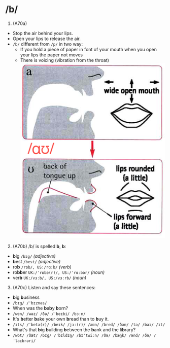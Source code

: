 # /b/
1. (A70a)  
- Stop the air behind your lips.
- Open your lips to release the air.
- `/b/` different from `/p/` in two way:
  - If you hold a piece of paper in font of your mouth when you open your lips the paper not moves
  - There is voicing (vibration from the throat)
![b](https://raw.githubusercontent.com/thanhduongvs/ipa/main/images/19_nguyen-am-ɑʊ.png)

2. (A70b) /b/ is spelled **b**, **b**:
- **b**ig `/bɪɡ/` *(adjective)*
- **b**est `/best/` *(adjective)*
- ro**b** `/rɒb/, US:/rɑːb/` *(verb)*
- ro**bb**er `UK:/ˈrɒbə(r)/, US:/ˈrɑːbər/` *(noun)*
- ver**b** `UK:/vɜːb/, US:/vɜːrb/` *(noun)*

3. (A70c) Listen and say these sentences:
- **b**ig **b**usiness
- `/bɪɡ/ /ˈbɪznəs/`
- When was the **b**a**b**y **b**orn?
- `/wen/ /wəz/ /ðə/ /ˈbeɪbi/ /bɔːn/`
- It's **b**etter **b**ake your own **b**read than to **b**uy it.
- `/ɪts/ /ˈbetə(r)/ /beɪk/ /jɔː(r)/ /əʊn/ /bred/ /ðən/ /tə/ /baɪ/ /ɪt/`
- What's that **b**ig **b**uilding **b**etween the **b**ank and the li**b**rary?
- `/wɒt/ /ðæt/ /bɪɡ/ /ˈbɪldɪŋ/ /bɪˈtwiːn/ /ðə/ /bæŋk/ /ənd/ /ðə/ /ˈlaɪbrəri/`